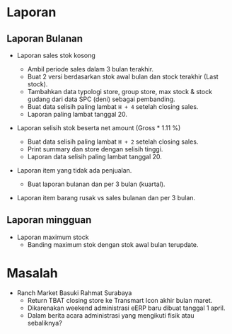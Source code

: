 # Laporan

## Laporan Bulanan

- Laporan sales stok kosong
	- Ambil periode sales dalam 3 bulan terakhir.
	- Buat 2 versi berdasarkan stok awal bulan dan stock terakhir (Last stock).
	- Tambahkan data typologi store, group store, max stock & stock gudang dari data SPC (deni) sebagai pembanding.
	- Buat data selisih paling lambat `H + 4` setelah closing sales.
	- Laporan paling lambat tanggal 20.

- Laporan selisih stok beserta net amount (Gross * 1.11 %)
	- Buat data selisih paling lambat `H + 2` setelah closing sales.
	- Print summary dan store dengan selisih tinggi.
	- Laporan data selisih paling lambat tanggal 20.

- Laporan item yang tidak ada penjualan.
	- Buat laporan bulanan dan per 3 bulan (kuartal).

- Laporan item barang rusak vs sales bulanan dan per 3 bulan.

## Laporan mingguan

- Laporan maximum stock
	- Banding maximum stok dengan stok awal bulan terupdate.

# Masalah

- Ranch Market Basuki Rahmat Surabaya
	- Return TBAT closing store ke Transmart Icon akhir bulan maret.
	- Dikarenakan weekend administrasi eERP baru dibuat tanggal 1 april.
	- Dalam berita acara administrasi yang mengikuti fisik atau sebaliknya?
